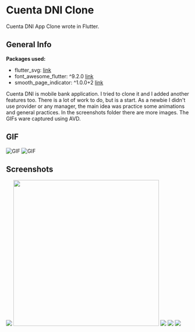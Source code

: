 # Cuenta DNI Clone

Cuenta DNI App Clone wrote in Flutter.

## General Info

**Packages used:**

- flutter_svg: [link](https://pub.dev/packages/flutter_svg)
- font_awesome_flutter: ^9.2.0 [link](https://pub.dev/packages/font_awesome_flutter)
- smooth_page_indicator: ^1.0.0+2 [link](https://pub.dev/packages/smooth_page_indicator)

Cuenta DNI is mobile bank application. I tried to clone it and I added another features too. There is a lot of work to do, but is a start. 
As a newbie I didn't use provider or any manager, the main idea was practice some animations and general practices. 
In the screenshots folder there are more images. The GIFs ware captured using AVD. 

## GIF
![GIF](https://github.com/laguierre/cuenta_dni_clone/blob/master/screenshots/intro.gif)
![GIF](https://github.com/laguierre/cuenta_dni_clone/blob/master/screenshots/body.gif)
## Screenshots
![](https://github.com/laguierre/cuenta_dni_clone/blob/master/screenshots/Screenshot_1644953358.png|height=100)
<img src="https://github.com/laguierre/cuenta_dni_clone/blob/master/screenshots/Screenshot_1644953358.png" height="400">
![](https://github.com/laguierre/cuenta_dni_clone/blob/master/screenshots/Screenshot_1644953381.png) 
![](https://github.com/laguierre/cuenta_dni_clone/blob/master/screenshots/Screenshot_1644953431.png)
![](https://github.com/laguierre/cuenta_dni_clone/blob/master/screenshots/Screenshot_1644953441.png)
